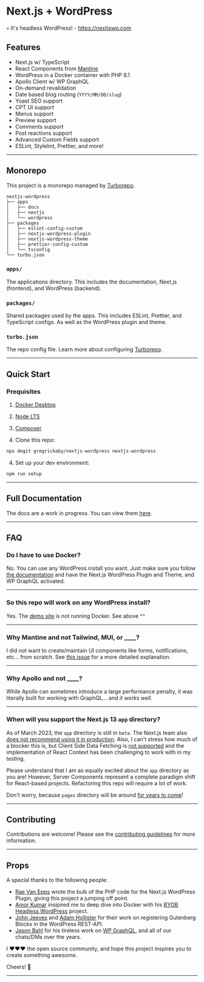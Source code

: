 # Next.js + WordPress

💀 It's headless WordPress! - <https://nextjswp.com>

## Features

- Next.js w/ TypeScript
- React Components from [Mantine](https://mantine.dev)
- WordPress in a Docker container with PHP 8.1
- Apollo Client w/ WP GraphQL
- On-demand revalidation
- Date based blog routing (`YYYY/MM/DD/slug`)
- Yoast SEO support
- CPT UI support
- Menus support
- Preview support
- Comments support
- Post reactions support
- Advanced Custom Fields support
- ESLint, Stylelint, Prettier, and more!

---

## Monorepo

This project is a monorepo managed by [Turborepo](https://turbo.build/repo).

```text
nextjs-wordpress
├── apps
│   ├── docs
│   ├── nextjs
│   └── wordpress
├── packages
│   ├── eslint-config-custom
│   ├── nextjs-wordpress-plugin
│   ├── nextjs-wordpress-theme
│   ├── prettier-config-custom
│   └── tsconfig
└── turbo.json
```

### `apps/`

The applications directory. This includes the documentation, Next.js (frontend), and WordPress (backend).

### `packages/`

Shared packages used by the apps. This includes ESLint, Prettier, and TypeScript configs. As well as the WordPress plugin and theme.

### `turbo.json`

The repo config file. Learn more about configuring [Turborepo](https://turbo.build/repo/docs/reference/configuration).

---

## Quick Start

### Prequisites

1. [Docker Desktop](https://www.docker.com/products/docker-desktop/)
2. [Node LTS](https://nodejs.dev/)
3. [Composer](https://getcomposer.org/download/)

4. Clone this repo:

```bash
npx degit gregrickaby/nextjs-wordpress nextjs-wordpress
```

4. Set up your dev environment:

```bash
npm run setup
```

---

## Full Documentation

The docs are a work in progress. You can view them [here](./apps/docs/index.md).

---

## FAQ

### Do I have to use Docker?

No. You can use any WordPress install you want. Just make sure you follow [the documentation](https://github.com/gregrickaby/nextjs-wordpress/blob/main/apps/docs/index.md) and have the Next.js WordPress Plugin and Theme, and WP GraphQL activated.

---

### So this repo will work on any WordPress install?

Yes. The [demo site](https://nextjswp.com/) is not running Docker. See above ^^

---

### Why Mantine and not Tailwind, MUI, or \_\_\_\_?

I did not want to create/maintain UI components like forms, notifications, etc... from scratch. See [this issue](https://github.com/gregrickaby/nextjs-wordpress/issues/69#issuecomment-1426217207) for a more detailed explanation.

---

### Why Apollo and not \_\_\_\_?

While Apollo can sometimes introduce a large performance penalty, it was literally built for working with GraphQL... and _it works well_.

---

### When will you support the Next.js 13 `app` directory?

As of March 2023, the `app` directory is still in `beta`. The Next.js team also [does not recommend using it in production](https://capture.dropbox.com/akVllqdUQTtzOPKd). Also, I can't stress how much of a blocker this is, but Client Side Data Fetching is [not supported](https://www.reddit.com/r/nextjs/comments/11a5vp9/comment/j9q0dx9/) and the implementation of React Context has been challenging to work with in my testing.

Please understand that I am as equally excited about the `app` directory as you are! However, Server Components represent a complete paradigm shift for React-based projects. Refactoring this repo will require a lot of work.

Don't worry, because `pages` directory will be around [for years to come](https://www.reddit.com/r/nextjs/comments/11a5vp9/comment/j9x3e4h/)!

---

## Contributing

Contributions are welcome! Please see the [contributing guidelines](./CONTRIBUTING.md) for more information.

---

## Props

A special thanks to the following people:

- [Rae Van Epps](https://github.com/ravewebdev) wrote the bulk of the PHP code for the Next.js WordPress Plugin, giving this project a jumping off point.
- [Amor Kumar](https://github.com/itsamoreh) insipired me to deep dive into Docker with his [BYOB Headless WordPress](https://github.com/itsamoreh/byob-headless-wordpress) project.
- [John Jeeves](https://github.com/orgs/AEWP/people/john-jeeves-americaneagle) and [Adam Hollister](https://github.com/ahollister) for their work on registering Gutenberg Blocks in the WordPress REST-API.
- [Jason Bahl](https://github.com/jasonbahl) for his tireless work on [WP GraphQL](https://www.wpgraphql.com/), and all of our chats/DMs over the years.

I ❤️❤️❤️ the open source community, and hope this project inspires you to create something awesome.

Cheers! 🍻

---
